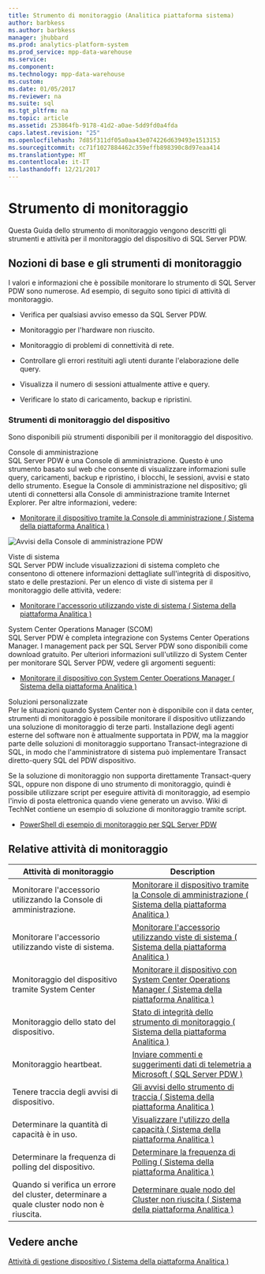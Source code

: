 ```yaml
---
title: Strumento di monitoraggio (Analitica piattaforma sistema)
author: barbkess
ms.author: barbkess
manager: jhubbard
ms.prod: analytics-platform-system
ms.prod_service: mpp-data-warehouse
ms.service: 
ms.component: 
ms.technology: mpp-data-warehouse
ms.custom: 
ms.date: 01/05/2017
ms.reviewer: na
ms.suite: sql
ms.tgt_pltfrm: na
ms.topic: article
ms.assetid: 253864fb-9178-41d2-a0ae-5dd9fd0a4fda
caps.latest.revision: "25"
ms.openlocfilehash: 7d85f311df05a0aa43e074226d639493e1513153
ms.sourcegitcommit: cc71f1027884462c359effb898390c8d97eaa414
ms.translationtype: MT
ms.contentlocale: it-IT
ms.lasthandoff: 12/21/2017
---
```

# <a name="appliance-monitoring"></a>Strumento di monitoraggio
Questa Guida dello strumento di monitoraggio vengono descritti gli strumenti e attività per il monitoraggio del dispositivo di SQL Server PDW.  
  
## <a name="Basics"></a>Nozioni di base e gli strumenti di monitoraggio  
I valori e informazioni che è possibile monitorare lo strumento di SQL Server PDW sono numerose. Ad esempio, di seguito sono tipici di attività di monitoraggio.  
  
-   Verifica per qualsiasi avviso emesso da SQL Server PDW.  
  
-   Monitoraggio per l'hardware non riuscito.  
  
-   Monitoraggio di problemi di connettività di rete.  
  
-   Controllare gli errori restituiti agli utenti durante l'elaborazione delle query.  
  
-   Visualizza il numero di sessioni attualmente attive e query.  
  
-   Verificare lo stato di caricamento, backup e ripristini.  
  
### <a name="appliance-monitoring-tools"></a>Strumenti di monitoraggio del dispositivo  
Sono disponibili più strumenti disponibili per il monitoraggio del dispositivo.  
  
Console di amministrazione  
SQL Server PDW è una Console di amministrazione. Questo è uno strumento basato sul web che consente di visualizzare informazioni sulle query, caricamenti, backup e ripristino, i blocchi, le sessioni, avvisi e stato dello strumento. Esegue la Console di amministrazione nel dispositivo; gli utenti di connettersi alla Console di amministrazione tramite Internet Explorer. Per altre informazioni, vedere:  
  
-   [Monitorare il dispositivo tramite la Console di amministrazione &#40; Sistema della piattaforma Analitica &#41;](monitor-the-appliance-by-using-the-admin-console.md)  
  
![Avvisi della Console di amministrazione PDW](./media/appliance-monitoring/SQL_Server_PDW_AdminConsol_Queries.png "SQL_Server_PDW_AdminConsol_Queries")  
  
Viste di sistema  
SQL Server PDW include visualizzazioni di sistema completo che consentono di ottenere informazioni dettagliate sull'integrità di dispositivo, stato e delle prestazioni. Per un elenco di viste di sistema per il monitoraggio delle attività, vedere:  
  
-   [Monitorare l'accessorio utilizzando viste di sistema &#40; Sistema della piattaforma Analitica &#41;](monitor-the-appliance-by-using-system-views.md)  
  
System Center Operations Manager (SCOM)  
SQL Server PDW è completa integrazione con Systems Center Operations Manager. I management pack per SQL Server PDW sono disponibili come download gratuito. Per ulteriori informazioni sull'utilizzo di System Center per monitorare SQL Server PDW, vedere gli argomenti seguenti:  
  
-   [Monitorare il dispositivo con System Center Operations Manager &#40; Sistema della piattaforma Analitica &#41;](monitor-the-appliance-by-using-system-center-operations-manager.md)  
  
Soluzioni personalizzate  
Per le situazioni quando System Center non è disponibile con il data center, strumenti di monitoraggio è possibile monitorare il dispositivo utilizzando una soluzione di monitoraggio di terze parti. Installazione degli agenti esterne del software non è attualmente supportata in PDW, ma la maggior parte delle soluzioni di monitoraggio supportano Transact\-integrazione di SQL, in modo che l'amministratore di sistema può implementare Transact diretto\-query SQL del PDW dispositivo.  
  
Se la soluzione di monitoraggio non supporta direttamente Transact\-query SQL, oppure non dispone di uno strumento di monitoraggio, quindi è possibile utilizzare script per eseguire attività di monitoraggio, ad esempio l'invio di posta elettronica quando viene generato un avviso.  Wiki di TechNet contiene un esempio di soluzione di monitoraggio tramite script.  
  
-   [PowerShell di esempio di monitoraggio per SQL Server PDW](http://go.microsoft.com/fwlink/?LinkId=248020)  
   
## <a name="Tasks"></a>Relative attività di monitoraggio  
  
|Attività di monitoraggio|Description|  
|-------------------|---------------|  
|Monitorare l'accessorio utilizzando la Console di amministrazione.|[Monitorare il dispositivo tramite la Console di amministrazione &#40; Sistema della piattaforma Analitica &#41;](monitor-the-appliance-by-using-the-admin-console.md)|  
|Monitorare l'accessorio utilizzando viste di sistema.|[Monitorare l'accessorio utilizzando viste di sistema &#40; Sistema della piattaforma Analitica &#41;](monitor-the-appliance-by-using-system-views.md)|  
|Monitoraggio del dispositivo tramite System Center|[Monitorare il dispositivo con System Center Operations Manager &#40; Sistema della piattaforma Analitica &#41;](monitor-the-appliance-by-using-system-center-operations-manager.md)|  
|Monitoraggio dello stato del dispositivo.|[Stato di integrità dello strumento di monitoraggio &#40; Sistema della piattaforma Analitica &#41;](monitor-appliance-health-state.md)|  
|Monitoraggio heartbeat.|[Inviare commenti e suggerimenti dati di telemetria a Microsoft &#40; SQL Server PDW &#41;](send-telemetry-feedback-to-microsoft-sql-server-pdw.md)|  
|Tenere traccia degli avvisi di dispositivo.|[Gli avvisi dello strumento di traccia &#40; Sistema della piattaforma Analitica &#41;](track-appliance-alerts.md)|  
|Determinare la quantità di capacità è in uso.|[Visualizzare l'utilizzo della capacità &#40; Sistema della piattaforma Analitica &#41;](view-capacity-utilization.md)|  
|Determinare la frequenza di polling del dispositivo.|[Determinare la frequenza di Polling &#40; Sistema della piattaforma Analitica &#41;](determine-polling-frequency.md)|  
|Quando si verifica un errore del cluster, determinare a quale cluster nodo non è riuscita.|[Determinare quale nodo del Cluster non riuscita &#40; Sistema della piattaforma Analitica &#41;](determine-which-cluster-node-failed.md)|  


<!-- MISSING LINKS |Monitor loads.|[Monitor Loads &#40;SQL Server PDW&#41;](../sqlpdw/monitor-loads-sql-server-pdw.md)|  -->  
<!-- MISSING LINKS |Monitor backups and restores.|[Monitor Backups and Restores &#40;SQL Server PDW&#41;](../sqlpdw/monitor-backups-and-restores-sql-server-pdw.md)|  -->  
<!-- MISSING LINKS |Monitor the active queries.|[Monitoring Active Queries &#40;SQL Server PDW&#41;](../sqlpdw/monitoring-active-queries-sql-server-pdw.md)|  -->  
  
## <a name="see-also"></a>Vedere anche  
<!-- MISSING LINKS [Common Metadata Query Examples &#40;SQL Server PDW&#41;](../sqlpdw/common-metadata-query-examples-sql-server-pdw.md)  -->  
[Attività di gestione dispositivo &#40; Sistema della piattaforma Analitica &#41;](appliance-management-tasks.md)  
  
